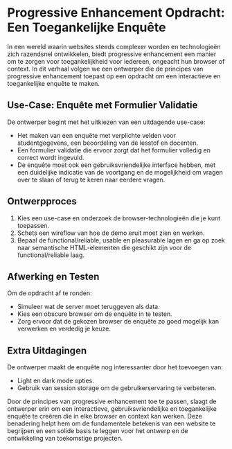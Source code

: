 # Progressive Enhancement Opdracht: Een Toegankelijke Enquête

In een wereld waarin websites steeds complexer worden en technologieën zich razendsnel ontwikkelen, biedt progressive enhancement een manier om te zorgen voor toegankelijkheid voor iedereen, ongeacht hun browser of context. In dit verhaal volgen we een ontwerper die de principes van progressive enhancement toepast op een opdracht om een interactieve en toegankelijke enquête te maken.

## Use-Case: Enquête met Formulier Validatie

De ontwerper begint met het uitkiezen van een uitdagende use-case:

- Het maken van een enquête met verplichte velden voor studentgegevens, een beoordeling van de lesstof en docenten.
- Een formulier validatie die ervoor zorgt dat het formulier volledig en correct wordt ingevuld.
- De enquête moet ook een gebruiksvriendelijke interface hebben, met een duidelijke indicatie van de voortgang en de mogelijkheid om vragen over te slaan of terug te keren naar eerdere vragen.

## Ontwerpproces

1. Kies een use-case en onderzoek de browser-technologieën die je kunt toepassen.
2. Schets een wireflow van hoe de demo eruit moet zien en werken.
3. Bepaal de functional/reliable, usable en pleasurable lagen en ga op zoek naar semantische HTML-elementen die geschikt zijn voor de functional/reliable laag.

## Afwerking en Testen

Om de opdracht af te ronden:

- Simuleer wat de server moet teruggeven als data.
- Kies een obscure browser om de enquête in te testen.
- Zorg ervoor dat de gekozen browser de enquête zo goed mogelijk kan verwerken en verdedig je keuze.

## Extra Uitdagingen

De ontwerper maakt de enquête nog interessanter door het toevoegen van:

- Light en dark mode opties.
- Gebruik van session storage om de gebruikerservaring te verbeteren.

Door de principes van progressive enhancement toe te passen, slaagt de ontwerper erin om een interactieve, gebruiksvriendelijke en toegankelijke enquête te creëren die in elke browser en context kan werken. Deze benadering helpt hem om de fundamentele betekenis van een website te begrijpen en een solide basis te leggen voor het ontwerp en de ontwikkeling van toekomstige projecten.
